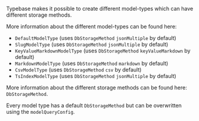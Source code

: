 Typebase makes it possible to create different model-types which can have different storage methods.

More information about the different model-types can be found here:

- `DefaultModelType` (uses `DbStorageMethod` `jsonMultiple` by default)
- `SlugModelType` (uses `DbStorageMethod` `jsonMultiple` by default)
- `KeyValueMarkdownModelType` (uses `DbStorageMethod` `keyValueMarkdown` by default)
- `MarkdownModelType` (uses `DbStorageMethod` `markdown` by default)
- `CsvModelType` (uses `DbStorageMethod` `csv` by default)
- `TsIndexModelType` (uses `DbStorageMethod` `jsonMultiple` by default)

More information about the different storage methods can be found here: `DbStorageMethod`.

Every model type has a default `DbStorageMethod` but can be overwritten using the `modelQueryConfig`.
